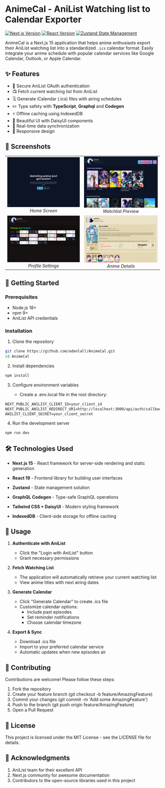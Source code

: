 # AnimeCal - AniList Watching list to Calendar Exporter

[![Next.js Version](https://img.shields.io/badge/next.js-15.1.6-blue?logo=next.js)](https://nextjs.org/)
[![React Version](https://img.shields.io/badge/react-19.0.0-blue?logo=react)](https://react.dev/)
[![Zustand State Management](https://img.shields.io/badge/state_management-zustand-%2320232a)](https://zustand-demo.pmnd.rs/)


AnimeCal is a Next.js 15 application that helps anime enthusiasts export their AniList watching list into a standardized `.ics` calendar format. Easily integrate your anime schedule with popular calendar services like Google Calendar, Outlook, or Apple Calendar.

## ✨ Features

- 🔐 Secure AniList OAuth authentication
- 📺 Fetch current watching list from AniList
- 🗓️ Generate iCalendar (.ics) files with airing schedules
- ✏️ Type safety with **TypeScript**, **Graphql** and **Codegen**
- ⚡ Offline caching using IndexedDB
- 🎨 Beautiful UI with DaisyUI components
- 🔄 Real-time data synchronization
- 📱 Responsive design

## 📸 Screenshots

<div align="center">
  <table>
    <tr>
      <td align="center">
        <img src="./public/screenshots/home.png" alt="Home Screen" width="400px">
        <br>
        <em>Home Screen</em>
      </td>
      <td align="center">
        <img src="./public/screenshots/profile.png" alt="Watchlist Preview" width="400px">
        <br>
        <em>Watchlist Preview</em>
      </td>
    </tr>
    <tr>
      <td align="center">
        <img src="./public/screenshots/settings.png" alt="Profile Settings" width="400px">
        <br>
        <em>Profile Settings</em>
      </td>
      <td align="center">
        <img src="./public/screenshots/anime.png" alt="Anime Details" width="400px">
        <br>
        <em>Anime Details</em>
      </td>
    </tr>
  </table>
</div>

## 🚀 Getting Started

### Prerequisites

- Node.js 18+
- npm 9+
- AniList API credentials

### Installation

1. Clone the repository
```bash
git clone https://github.com/adenlall/AnimeCal.git
cd AnimeCal
```
2. Install dependencies

```bash
npm install
```

3. Configure environment variables

    - Create a .env.local file in the root directory:

```env
NEXT_PUBLIC_ANILIST_CLIENT_ID=your_client_id
NEXT_PUBLIC_ANILIST_REDIRECT_URI=http://localhost:3000/api/auth/callback
ANILIST_CLIENT_SECRET=your_client_secret
```

4. Run the development server

```bash
npm run dev
```

## 🛠️ Technologies Used

 - **Next.js 15** - React framework for server-side rendering and static generation

 - **React 19** - Frontend library for building user interfaces

 - **Zustand** - State management solution

 - **GraphQL Codegen** - Type-safe GraphQL operations

 - **Tailwind CSS + DaisyUI** - Modern styling framework

 - **IndexedDB** - Client-side storage for offline caching

## 📖 Usage

1. **Authenticate with AniList**
   - Click the "Login with AniList" button
   - Grant necessary permissions

2. **Fetch Watching List**
   - The application will automatically retrieve your current watching list
   - View anime titles with next airing dates

3. **Generate Calendar**
   - Click "Generate Calendar" to create .ics file
   - Customize calendar options:
     - Include past episodes
     - Set reminder notifications
     - Choose calendar timezone

4. **Export & Sync**
   - Download .ics file
   - Import to your preferred calendar service
   - Automatic updates when new episodes air

## 🤝 Contributing

Contributions are welcome! Please follow these steps:

1. Fork the repository
2. Create your feature branch (git checkout -b feature/AmazingFeature)
3. Commit your changes (git commit -m 'Add some AmazingFeature')
4. Push to the branch (git push origin feature/AmazingFeature)
5. Open a Pull Request

## 📄 License

This project is licensed under the MIT License - see the LICENSE file for details.

## 🙏 Acknowledgments

1. AniList team for their excellent API
2. Next.js community for awesome documentation
3. Contributors to the open-source libraries used in this project